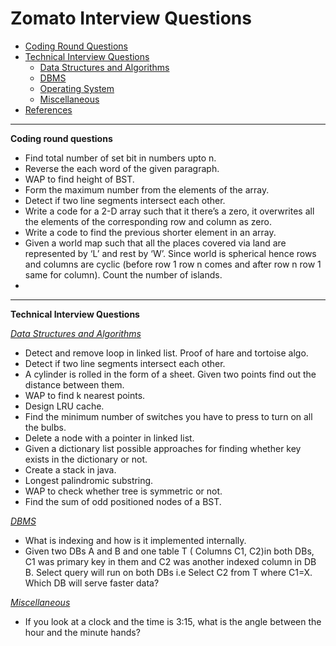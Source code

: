 # Zomato Interview Questions
* [Coding Round Questions](#coding)
* [Technical Interview Questions](#tech)
   * [Data Structures and Algorithms](#dsalg)
   * [DBMS](#dbms)
   * [Operating System](#os)
   * [Miscellaneous](#misc)
* [References](#ref)
____
<b name="coding">Coding round questions</b><br/>
- Find total number of set bit in numbers upto n.
- Reverse the each word of the given paragraph.
- WAP to find height of BST.
- Form the maximum number from the elements of the array.
- Detect if two line segments intersect each other.
- Write a code for a 2-D array such that it there’s a zero, it overwrites all the elements of the corresponding row and column as zero.
- Write a code to find the previous shorter element in an array.
- Given a world map such that all the places covered via land are represented by ‘L’ and rest by ‘W’. Since world is spherical hence rows and columns are cyclic (before row 1 row n comes and after row n row 1 same for column). Count the number of islands.
- 
----
<b name="tech">Technical Interview Questions</b>

<i><u name="dsalg">Data Structures and Algorithms</u></i>
- Detect and remove loop in linked list. Proof of hare and tortoise algo.
- Detect if two line segments intersect each other.
- A cylinder is rolled in the form of a sheet. Given two points find out the distance between them.
- WAP to find k nearest points.
- Design LRU cache.
- Find the minimum number of switches you have to press to turn on all the bulbs.
- Delete a node with a pointer in linked list.
- Given a dictionary list possible approaches for finding whether key exists in the dictionary or not.
- Create a stack in java.
- Longest palindromic substring.
- WAP to check whether tree is symmetric or not.
- Find the sum of odd positioned nodes of a BST.

<i><u name="dbms">DBMS</u></i>
- What is indexing and how is it implemented internally.
- Given two DBs A and B and one table T ( Columns C1, C2)in both DBs, C1 was primary key in them and C2 was another indexed column in DB B. Select query will run on both DBs i.e Select C2 from T where C1=X. Which DB will serve faster data?

<i><u name="misc">Miscellaneous</u></i>
- If you look at a clock and the time is 3:15, what is the angle between the hour and the minute hands?  
